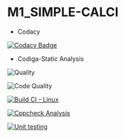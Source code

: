# M1_SIMPLE-CALCI
* Codacy

[![Codacy Badge](https://app.codacy.com/project/badge/Grade/af4edb2ed84a41c4a3376364800aaa45)](https://www.codacy.com/gh/supraja-vura/M1_SIMPLE-CALCI/dashboard?utm_source=github.com&amp;utm_medium=referral&amp;utm_content=supraja-vura/M1_SIMPLE-CALCI&amp;utm_campaign=Badge_Grade)

* Codiga-Static Analysis


![Quality](https://api.codiga.io/project/32308/score/svg)

![Code Quality](https://api.codiga.io/project/32308/status/svg)

[![Build CI - Linux](https://github.com/supraja-vura/M1_SIMPLE-CALCI/actions/workflows/c-cpp.yml/badge.svg)](https://github.com/supraja-vura/M1_SIMPLE-CALCI/actions/workflows/c-cpp.yml)

[![Cppcheck Analysis](https://github.com/supraja-vura/M1_SIMPLE-CALCI/actions/workflows/cppcheck-analysis.yml/badge.svg)](https://github.com/supraja-vura/M1_SIMPLE-CALCI/actions/workflows/cppcheck-analysis.yml)

[![Unit testing](https://github.com/supraja-vura/M1_SIMPLE-CALCI/actions/workflows/unit-test.yml/badge.svg)](https://github.com/supraja-vura/M1_SIMPLE-CALCI/actions/workflows/unit-test.yml)
